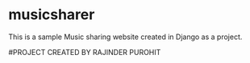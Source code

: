 # musicsharer
This is a sample Music sharing website created in Django as a project.

#PROJECT CREATED BY RAJINDER PUROHIT
